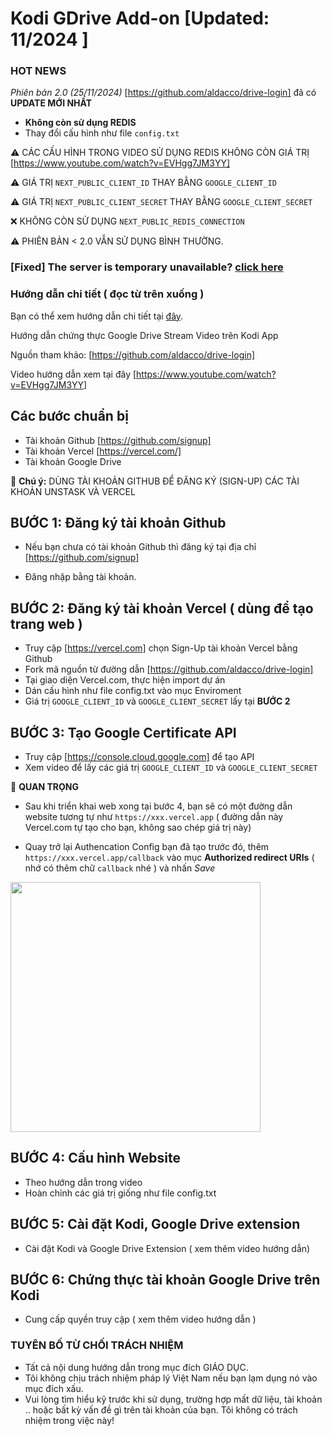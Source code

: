 # Kodi GDrive Add-on [Updated: 11/2024 ]

### HOT NEWS 

*Phiên bản 2.0 (25/11/2024)* [https://github.com/aldacco/drive-login] đã có **UPDATE MỚI NHẤT**

- **Không còn sử dụng REDIS** 
- Thay đổi cấu hình như file ``config.txt`` 

⚠️ CÁC CẤU HÌNH TRONG VIDEO SỬ DỤNG REDIS KHÔNG CÒN GIÁ TRỊ [https://www.youtube.com/watch?v=EVHgg7JM3YY]


⚠️ GIÁ TRỊ `NEXT_PUBLIC_CLIENT_ID` THAY BẰNG ``GOOGLE_CLIENT_ID``

⚠️ GIÁ TRỊ `NEXT_PUBLIC_CLIENT_SECRET` THAY BẰNG ``GOOGLE_CLIENT_SECRET``

❌ KHÔNG CÒN SỬ DỤNG `NEXT_PUBLIC_REDIS_CONNECTION`

⚠️ PHIÊN BẢN < 2.0 VẪN SỬ DỤNG BÌNH THƯỜNG.


### [Fixed] The server is temporary unavailable? [click here](https://github.com/thangnqs/kodi-gdrive/blob/master/FAQs.md)

 
### Hướng dẫn chi tiết ( đọc từ trên xuống )

Bạn có thể xem hướng dẫn chi tiết tại [đây](https://github.com/aldacco/drive-login).

Hướng dẫn chứng thực Google Drive Stream Video trên Kodi App 

Nguồn tham khảo: [https://github.com/aldacco/drive-login]

Video hướng dẫn xem tại đây [https://www.youtube.com/watch?v=EVHgg7JM3YY]

## Các bước chuẩn bị

- Tài khoản Github [https://github.com/signup]
- Tài khoản Vercel [https://vercel.com/]
- Tài khoản Google Drive

👋 **Chú ý:** DÙNG TÀI KHOẢN GITHUB ĐỂ ĐĂNG KÝ (SIGN-UP) CÁC TÀI KHOẢN UNSTASK VÀ VERCEL

## BƯỚC 1: Đăng ký tài khoản Github

- Nếu bạn chưa có tài khoản Github thì đăng ký tại địa chỉ [https://github.com/signup]

- Đăng nhập bằng tài khoản.


## BƯỚC 2: Đăng ký tài khoản Vercel ( dùng để tạo trang web )

- Truy cập [https://vercel.com] chọn Sign-Up tài khoản Vercel bằng Github
- Fork mã nguồn từ đường dẫn [https://github.com/aldacco/drive-login]
- Tại giao diện Vercel.com, thực hiện import dự án
- Dán cấu hình như file config.txt vào mục Enviroment
- Giá trị `GOOGLE_CLIENT_ID` và `GOOGLE_CLIENT_SECRET` lấy tại **BƯỚC 2**

## BƯỚC 3: Tạo Google Certificate API
- Truy cập [https://console.cloud.google.com] để tạo API
- Xem video để lấy các giá trị `GOOGLE_CLIENT_ID` và `GOOGLE_CLIENT_SECRET`

👋 **QUAN TRỌNG**

- Sau khi triển khai web xong tại bước 4, bạn sẽ có một đường dẫn website tương tự như
  `https://xxx.vercel.app` ( đường dẫn này Vercel.com tự tạo cho bạn, không sao chép giá
  trị này)

- Quay trở lại Authencation Config bạn đã tạo trước đó, thêm
  `https://xxx.vercel.app/callback` vào mục **Authorized redirect URIs** ( nhớ có thêm chữ `callback` nhé ) và nhấn _Save_

<img src="images/N3D3L4lAng.png" width="400">

## BƯỚC 4: Cấu hình Website

- Theo hướng dẫn trong video
- Hoàn chỉnh các giá trị giống như file config.txt

## BƯỚC 5: Cài đặt Kodi, Google Drive extension

- Cài đặt Kodi và Google Drive Extension ( xem thêm video hướng dẫn)

## BƯỚC 6: Chứng thực tài khoản Google Drive trên Kodi

- Cung cấp quyền truy cập ( xem thêm video hướng dẫn )


### TUYÊN BỐ TỪ CHỐI TRÁCH NHIỆM
- Tất cả nội dung hướng dẫn trong mục đích GIÁO DỤC.
- Tôi không chịu trách nhiệm pháp lý Việt Nam nếu bạn lạm dụng nó vào mục
đích xấu.
- Vui lòng tìm hiểu kỹ trước khi sử dụng, trường hợp mất dữ liệu, tài khoản .. hoặc bất kỳ vấn đề gì trên tài khoản của bạn. Tôi không có trách nhiệm trong việc này!